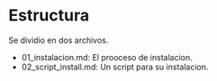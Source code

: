 # Estructura
Se dividio en dos archivos.
- 01_instalacion.md: El prooceso de instalacion.
- 02_script_install.md: Un script para su instalacion.